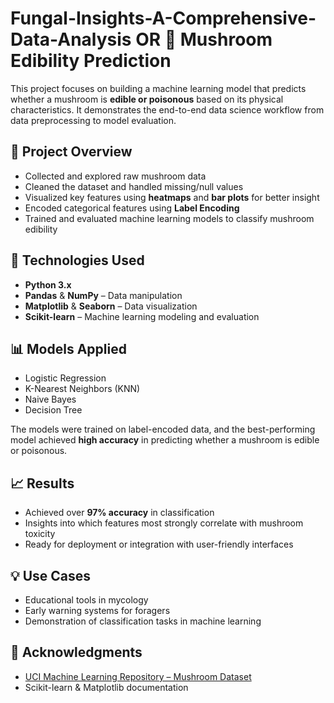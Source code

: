 # Fungal-Insights-A-Comprehensive-Data-Analysis OR 🍄 Mushroom Edibility Prediction

This project focuses on building a machine learning model that predicts whether a mushroom is **edible or poisonous** based on its physical characteristics. It demonstrates the end-to-end data science workflow from data preprocessing to model evaluation.

## 📌 Project Overview

- Collected and explored raw mushroom data
- Cleaned the dataset and handled missing/null values
- Visualized key features using **heatmaps** and **bar plots** for better insight
- Encoded categorical features using **Label Encoding**
- Trained and evaluated machine learning models to classify mushroom edibility

## 🚀 Technologies Used

- **Python 3.x**
- **Pandas** & **NumPy** – Data manipulation
- **Matplotlib** & **Seaborn** – Data visualization
- **Scikit-learn** – Machine learning modeling and evaluation

## 📊 Models Applied

- Logistic Regression  
- K-Nearest Neighbors (KNN)  
- Naive Bayes
- Decision Tree  

The models were trained on label-encoded data, and the best-performing model achieved **high accuracy** in predicting whether a mushroom is edible or poisonous.


## 📈 Results

- Achieved over **97% accuracy** in classification
- Insights into which features most strongly correlate with mushroom toxicity
- Ready for deployment or integration with user-friendly interfaces

## 💡 Use Cases

- Educational tools in mycology
- Early warning systems for foragers
- Demonstration of classification tasks in machine learning

## 🙌 Acknowledgments

- [UCI Machine Learning Repository – Mushroom Dataset](https://archive.ics.uci.edu/ml/datasets/mushroom)
- Scikit-learn & Matplotlib documentation


